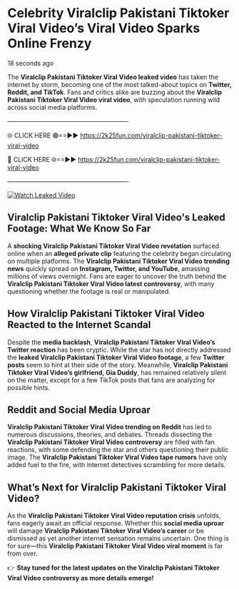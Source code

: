 # Celebrity Viralclip Pakistani Tiktoker Viral Video’s Viral Video Sparks Online Frenzy

18 seconds ago

The **Viralclip Pakistani Tiktoker Viral Video leaked video** has taken the internet by storm, becoming one of the most talked-about topics on **Twitter, Reddit, and TikTok**. Fans and critics alike are buzzing about the **Viralclip Pakistani Tiktoker Viral Video viral video**, with speculation running wild across social media platforms.

———————————————————-

🌐 CLICK HERE 🟢==►► https://2k25fun.com/viralclip-pakistani-tiktoker-viral-video

🔴 CLICK HERE 🌐==►► https://2k25fun.com/viralclip-pakistani-tiktoker-viral-video

———————————————————-

[![Watch Leaked Video](https://miro.medium.com/v2/resize:fit:828/format:webp/1*cilzJN44JGOrTw9NJCrNHA.gif "Watch Leaked Video")](https://2k25fun.com/viralclip-pakistani-tiktoker-viral-video)

## **Viralclip Pakistani Tiktoker Viral Video's Leaked Footage: What We Know So Far**  
A **shocking Viralclip Pakistani Tiktoker Viral Video revelation** surfaced online when an **alleged private clip** featuring the celebrity began circulating on multiple platforms. The **Viralclip Pakistani Tiktoker Viral Video trending news** quickly spread on **Instagram, Twitter, and YouTube**, amassing millions of views overnight. Fans are eager to uncover the truth behind the **Viralclip Pakistani Tiktoker Viral Video latest controversy**, with many questioning whether the footage is real or manipulated.  

## **How Viralclip Pakistani Tiktoker Viral Video Reacted to the Internet Scandal**  
Despite the **media backlash**, **Viralclip Pakistani Tiktoker Viral Video’s Twitter reaction** has been cryptic. While the star has not directly addressed the **leaked Viralclip Pakistani Tiktoker Viral Video footage**, a few **Twitter posts** seem to hint at their side of the story. Meanwhile, **Viralclip Pakistani Tiktoker Viral Video’s girlfriend, Gia Duddy**, has remained relatively silent on the matter, except for a few TikTok posts that fans are analyzing for possible hints.  

## **Reddit and Social Media Uproar**  
**Viralclip Pakistani Tiktoker Viral Video trending on Reddit** has led to numerous discussions, theories, and debates. Threads dissecting the **Viralclip Pakistani Tiktoker Viral Video controversy** are filled with fan reactions, with some defending the star and others questioning their public image. The **Viralclip Pakistani Tiktoker Viral Video tape rumors** have only added fuel to the fire, with internet detectives scrambling for more details.  

## **What’s Next for Viralclip Pakistani Tiktoker Viral Video?**  
As the **Viralclip Pakistani Tiktoker Viral Video reputation crisis** unfolds, fans eagerly await an official response. Whether this **social media uproar** will damage **Viralclip Pakistani Tiktoker Viral Video’s career** or be dismissed as yet another internet sensation remains uncertain. One thing is for sure—this **Viralclip Pakistani Tiktoker Viral Video viral moment** is far from over.  

👉 **Stay tuned for the latest updates on the Viralclip Pakistani Tiktoker Viral Video controversy as more details emerge!**  